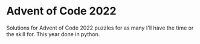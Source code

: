 # Advent of Code 2022
Solutions for Advent of Code 2022 puzzles for as many I'll have the time or the skill for. This year done in python.